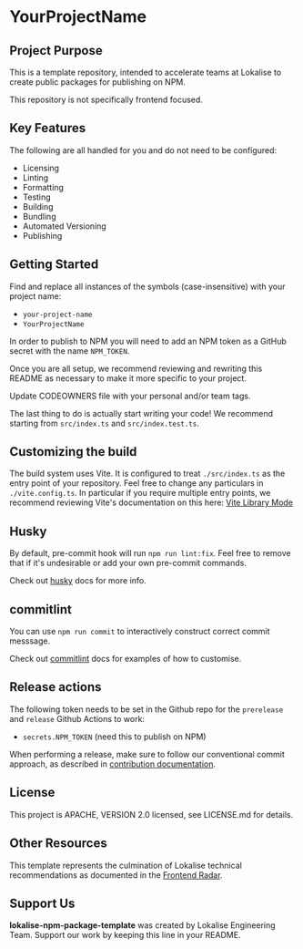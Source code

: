 # YourProjectName

## Project Purpose

This is a template repository, intended to accelerate teams at Lokalise to create public packages for publishing on NPM.

This repository is not specifically frontend focused.

## Key Features

The following are all handled for you and do not need to be configured:

- Licensing
- Linting
- Formatting
- Testing
- Building
- Bundling
- Automated Versioning
- Publishing

## Getting Started

Find and replace all instances of the symbols (case-insensitive) with your project name:

- `your-project-name`
- `YourProjectName`

In order to publish to NPM you will need to add an NPM token as a GitHub secret with the name `NPM_TOKEN`.

Once you are all setup, we recommend reviewing and rewriting this README as necessary to make it more specific to your project.

Update CODEOWNERS file with your personal and/or team tags.

The last thing to do is actually start writing your code! We recommend starting from `src/index.ts` and `src/index.test.ts`.

## Customizing the build

The build system uses Vite. It is configured to treat `./src/index.ts` as the entry point of your repository. Feel free to change any particulars in `./vite.config.ts`. In particular if you require multiple entry points, we recommend reviewing Vite's documentation on this here: [Vite Library Mode](https://vitejs.dev/guide/build.html#library-mode)

## Husky

By default, pre-commit hook will run `npm run lint:fix`. Feel free to remove that if it's undesirable or add your own
pre-commit commands.

Check out [husky](https://typicode.github.io/husky) docs for more info.

## commitlint

You can use `npm run commit` to interactively construct correct commit messsage.

Check out [commitlint](https://commitlint.js.org) docs for examples of how to customise.

## Release actions

The following token needs to be set in the Github repo for the `prerelease` and `release` Github Actions to work:

- `secrets.NPM_TOKEN` (need this to publish on NPM)

When performing a release, make sure to follow our conventional commit approach, as described in [contribution documentation](https://github.com/lokalise/npm-package-template/blob/main/CONTRIBUTING.md).

## License

This project is APACHE, VERSION 2.0 licensed, see LICENSE.md for details.

## Other Resources

This template represents the culmination of Lokalise technical recommendations as documented in the [Frontend Radar](https://lokalise.atlassian.net/l/cp/Bqkz2hC5).

## Support Us

**lokalise-npm-package-template** was created by Lokalise Engineering Team. Support our work by keeping this line in your README.
